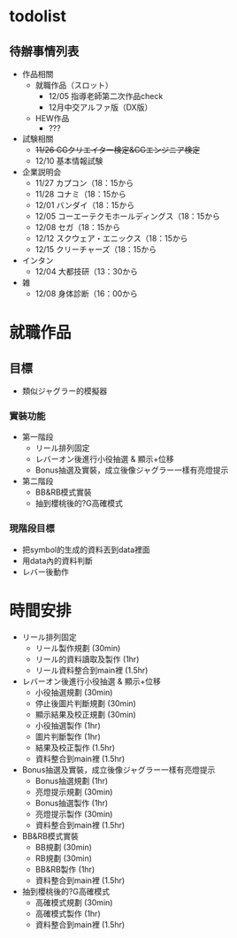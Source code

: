 # todolist

## 待辦事情列表
- 作品相關
  - 就職作品（スロット）
    - 12/05  指導老師第二次作品check
    - 12月中交アルファ版（DX版）
  - HEW作品
    - ???
- 試験相關
  -  ~~11/26 CGクリエイター検定&CGエンジニア検定~~
  - 12/10 基本情報試験
- 企業説明会
  - 11/27  カプコン（18：15から
  - 11/28  コナミ（18：15から
  - 12/01  バンダイ（18：15から
  - 12/05  コーエーテクモホールディングス（18：15から
  - 12/08  セガ（18：15から
  - 12/12  スクウェア・エニックス（18：15から
  - 12/15  クリーチャーズ（18：15から
- インタン
  - 12/04  大都技研（13：30から
- 雑
  - 12/08  身体診断（16：00から
 

# 就職作品
## 目標
- 類似ジャグラー的模擬器
### 實裝功能
- 第一階段
  -  リール排列固定
  -  レバーオン後進行小役抽選 & 顯示+位移
  -  Bonus抽選及實裝，成立後像ジャグラー一樣有亮燈提示
- 第二階段
  -  BB&RB模式實裝
  -  抽到櫻桃後的?G高確模式

### 現階段目標
- 把symbol的生成的資料丟到data裡面
- 用data內的資料判斷
- レバー後動作


# 時間安排
- リール排列固定
	- リール製作規劃              (30min)
	- リール的資料讀取及製作       (1hr)
	- リール資料整合到main裡      (1.5hr)
- レバーオン後進行小役抽選 & 顯示+位移
	- 小役抽選規劃                (30min)
	- 停止後圖片判斷規劃          (30min)
	- 顯示結果及校正規劃          (30min)
	- 小役抽選製作                (1hr)
	- 圖片判斷製作                (1hr)
	- 結果及校正製作              (1.5hr)
	- 資料整合到main裡            (1.5hr)
- Bonus抽選及實裝，成立後像ジャグラー一樣有亮燈提示
	- Bonus抽選規劃              (1hr)
	- 亮燈提示規劃                (30min)
	- Bonus抽選製作               (1hr)
	- 亮燈提示製作                (30min)
	- 資料整合到main裡            (1.5hr)
- BB&RB模式實裝
	- BB規劃                     (30min)
	- RB規劃                     (30min)
	- BB&RB製作                  (1hr)
	- 資料整合到main裡            (1.5hr)
- 抽到櫻桃後的?G高確模式
	- 高確模式規劃                (30min)
	- 高確模式製作                (1hr)
	- 資料整合到main裡            (1.5hr)
